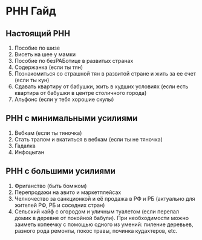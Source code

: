 # РНН Гайд

## Настоящий РНН

1. Пособие по шизе
2. Висеть на шее у мамки
3. Пособие по безРАБотице в развитых странах
4. Содержанка (если ты тян)
5. Познакомиться со страшной тян в развитой стране и жить за ее счет (если ты кун)
6. Сдавать квартиру от бабушки, жить в худших условиях (если есть квартира от бабушки в центре столичного города)
7. Альфонс (если у тебя хорошие скулы)

## РНН с минимальными усилиями

1. Вебкам (если ты тяночка)
2. Стать трапом и вкатиться в вебкам (если ты не тяночка)
3. Гадалка
4. Инфоцыган

## РНН с большими усилиями

1. Фриганство (быть бомжом)
2. Перепродажи на авито и маркетплейсах
3. Челночество за санкционкой и её продажа в РФ и РБ (актуально для жителей РФ, РБ и соседних стран)
4. Сельский кайф с огородом и уличным туалетом (если перепал домик в деревне от покойной бабули). При необходимости можно заиметь копеечку с помощью одного из умений: пиление деревьев, разного рода ремонты, покос травы, починка кудахтеров, etc.

